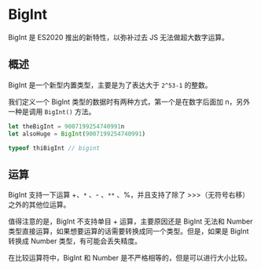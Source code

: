 # BigInt

BigInt 是 ES2020 推出的新特性，以弥补过去 JS 无法做超大数字运算。

## 概述

BigInt 是一个新型内置类型，主要是为了表达大于 `2^53-1` 的整数。

我们定义一个 BigInt 类型的数据时有两种方式，第一个是在数字后面加 n，另外一种是调用 `BigInt()` 方法。

```js
let theBigInt = 9007199254740991n
let alsoHuge = BigInt(9007199254740991)

typeof thiBigInt // bigint
```

## 运算

BigInt 支持一下运算 +、`*` 、- 、`**` 、%，并且支持了除了 >>>（无符号右移）之外的其他位运算。

值得注意的是，BigInt 不支持单目 + 运算，主要原因还是 BigInt 无法和 Number 类型直接运算，如果想要运算的话需要转换成同一个类型。但是，如果是 BigInt 转换成 Number 类型，有可能会丢失精度。

在比较运算符中，BigInt 和 Number 是不严格相等的，但是可以进行大小比较。

